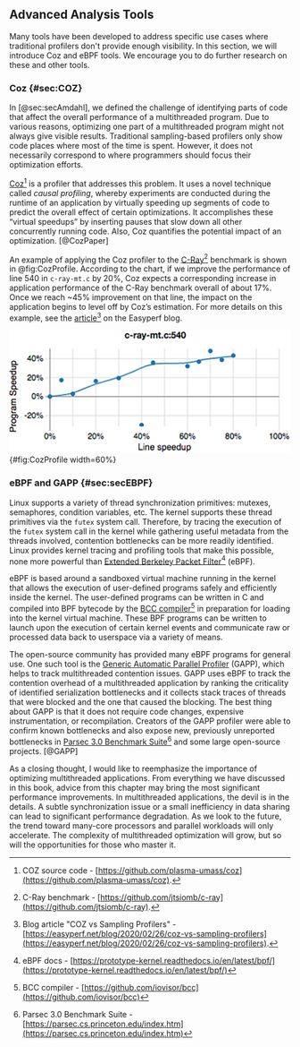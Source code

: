## Advanced Analysis Tools

Many tools have been developed to address specific use cases where traditional profilers don't provide enough visibility. In this section, we will introduce Coz and eBPF tools. We encourage you to do further research on these and other tools.

### Coz {#sec:COZ}

In [@sec:secAmdahl], we defined the challenge of identifying parts of code that affect the overall performance of a multithreaded program. Due to various reasons, optimizing one part of a multithreaded program might not always give visible results. Traditional sampling-based profilers only show code places where most of the time is spent. However, it does not necessarily correspond to where programmers should focus their optimization efforts. 

[Coz](https://github.com/plasma-umass/coz)[^16] is a profiler that addresses this problem. It uses a novel technique called *causal profiling*, whereby experiments are conducted during the runtime of an application by virtually speeding up segments of code to predict the overall effect of certain optimizations. It accomplishes these “virtual speedups” by inserting pauses that slow down all other concurrently running code. Also, Coz quantifies the potential impact of an optimization. [@CozPaper]

An example of applying the Coz profiler to the [C-Ray](https://github.com/jtsiomb/c-ray)[^15] benchmark is shown in @fig:CozProfile. According to the chart, if we improve the performance of line 540 in `c-ray-mt.c` by 20%, Coz expects a corresponding increase in application performance of the C-Ray benchmark overall of about 17%. Once we reach ~45% improvement on that line, the impact on the application begins to level off by Coz’s estimation. For more details on this example, see the [article](https://easyperf.net/blog/2020/02/26/coz-vs-sampling-profilers)[^17] on the Easyperf blog.

![Coz profile for the C-Ray benchmark.](../../img/mt-perf/CozProfile.png){#fig:CozProfile width=60%}

[^15]: C-Ray benchmark - [https://github.com/jtsiomb/c-ray](https://github.com/jtsiomb/c-ray).
[^16]: COZ source code - [https://github.com/plasma-umass/coz](https://github.com/plasma-umass/coz).
[^17]: Blog article "COZ vs Sampling Profilers" - [https://easyperf.net/blog/2020/02/26/coz-vs-sampling-profilers](https://easyperf.net/blog/2020/02/26/coz-vs-sampling-profilers).

### eBPF and GAPP {#sec:secEBPF}

Linux supports a variety of thread synchronization primitives: mutexes, semaphores, condition variables, etc. The kernel supports these thread primitives via the `futex` system call. Therefore, by tracing the execution of the `futex` system call in the kernel while gathering useful metadata from the threads involved, contention bottlenecks can be more readily identified. Linux provides kernel tracing and profiling tools that make this possible, none more powerful than [Extended Berkeley Packet Filter](https://prototype-kernel.readthedocs.io/en/latest/bpf/)[^22] (eBPF).

eBPF is based around a sandboxed virtual machine running in the kernel that allows the execution of user-defined programs safely and efficiently inside the kernel. The user-defined programs can be written in C and compiled into BPF bytecode by the [BCC compiler](https://github.com/iovisor/bcc)[^23] in preparation for loading into the kernel virtual machine. These BPF programs can be written to launch upon the execution of certain kernel events and communicate raw or processed data back to userspace via a variety of means. 

The open-source community has provided many eBPF programs for general use. One such tool is the [Generic Automatic Parallel Profiler](https://github.com/RN-dev-repo/GAPP/) (GAPP), which helps to track multithreaded contention issues. GAPP uses eBPF to track the contention overhead of a multithreaded application by ranking the criticality of identified serialization bottlenecks and it collects stack traces of threads that were blocked and the one that caused the blocking. The best thing about GAPP is that it does not require code changes, expensive instrumentation, or recompilation. Creators of the GAPP profiler were able to confirm known bottlenecks and also expose new, previously unreported bottlenecks in [Parsec 3.0 Benchmark Suite](https://parsec.cs.princeton.edu/index.htm)[^24] and some large open-source projects. [@GAPP]

As a closing thought, I would like to reemphasize the importance of optimizing multithreaded applications. From everything we have discussed in this book, advice from this chapter may bring the most significant performance improvements. In multithreaded applications, the devil is in the details. A subtle synchronization issue or a small inefficiency in data sharing can lead to significant performance degradation. As we look to the future, the trend toward many-core processors and parallel workloads will only accelerate. The complexity of multithreaded optimization will grow, but so will the opportunities for those who master it. 

[^22]: eBPF docs - [https://prototype-kernel.readthedocs.io/en/latest/bpf/](https://prototype-kernel.readthedocs.io/en/latest/bpf/)
[^23]: BCC compiler - [https://github.com/iovisor/bcc](https://github.com/iovisor/bcc)
[^24]: Parsec 3.0 Benchmark Suite - [https://parsec.cs.princeton.edu/index.htm](https://parsec.cs.princeton.edu/index.htm)
